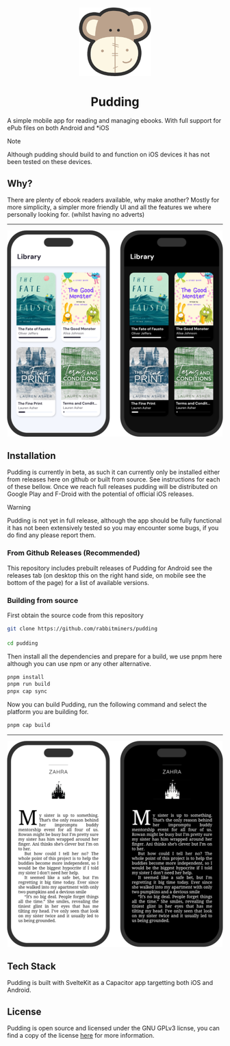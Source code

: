 <p align="center">
<img style="width: 12em;" src="assets/logo.png" alt="dog"/>
<h1 align="center"> Pudding </h1>
</p>

A simple mobile app for reading and managing ebooks. With full support for ePub files on both Android and *iOS

> [!NOTE] 
> Although pudding should build to and function on iOS devices it has not been tested on these devices.

## Why?

There are plenty of ebook readers available, why make another? Mostly for more simplicity, a simpler more friendly UI and all the features we where personally looking for. (whilst having no adverts)

---

![Phones](./display/phones.png)

## Installation

Pudding is currently in beta, as such it can currently only be installed either from releases here on github or built from source. See instructions for each of these bellow. Once we reach full releases pudding will be distributed on Google Play and F-Droid with the potential of official iOS releases.

> [!WARNING]
> Pudding is not yet in full release, although the app should be fully functional it has not been extensively tested so you may encounter some bugs, if you do find any please report them.

### From Github Releases (Recommended)

This repository includes prebuilt releases of Pudding for Android see the releases tab (on desktop this on the right hand side, on mobile see the bottom of the page) for a list of available versions.

### Building from source

First obtain the source code from this repository

```bash
git clone https://github.com/rabbitminers/pudding

cd pudding
```

Then install all the dependencies and prepare for a build, we use pnpm here although you can use npm or any other alternative.


```bash
pnpm install
pnpm run build
pnpx cap sync

```

Now you can build Pudding, run the following command and select the platform you are building for.

```bash
pnpm cap build
```

---

![Reading](./display/reading.png)


## Tech Stack

Pudding is built with SvelteKit as a Capacitor app targetting both iOS and Android. 

## License

Pudding is open source and licensed under the GNU GPLv3 licnse, you can find a copy of the license [here](./LICENSE) for more information.